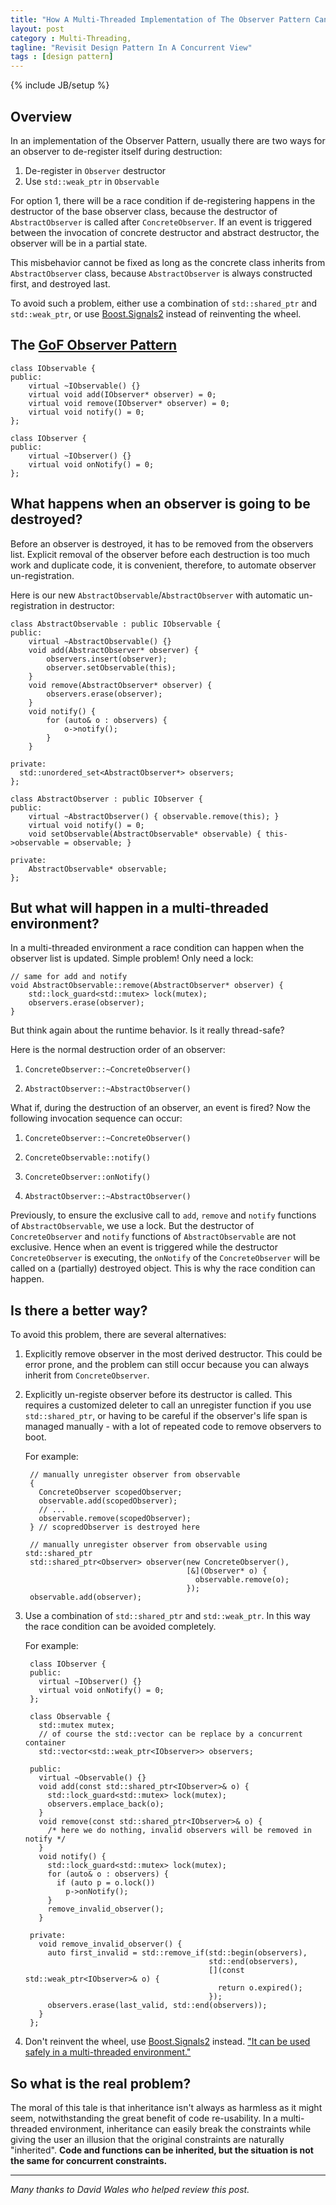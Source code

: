 ```yaml
---
title: "How A Multi-Threaded Implementation of The Observer Pattern Can Fail"
layout: post
category : Multi-Threading,
tagline: "Revisit Design Pattern In A Concurrent View"
tags : [design pattern]
---
```

{% include JB/setup %}

## Overview

In an implementation of the Observer Pattern, usually there are two ways for an
 observer to de-register itself during destruction:

1. De-register in `Observer` destructor
2. Use `std::weak_ptr` in `Observable`

For option 1, there will be a race condition if de-registering happens in the
 destructor of the base observer class, because the destructor of
 `AbstractObserver` is called after `ConcreteObserver`. If an event is triggered
 between the invocation of concrete destructor and abstract destructor, the
 observer will be in a partial state.

This misbehavior cannot be fixed as long as the concrete class inherits from
 `AbstractObserver` class, because `AbstractObserver` is always constructed
 first, and destroyed last.

To avoid such a problem, either use a combination of `std::shared_ptr` and
 `std::weak_ptr`, or use [Boost.Signals2] instead of reinventing the wheel.

## The [GoF Observer Pattern]

```
class IObservable {
public:
	virtual ~IObservable() {}
	virtual void add(IObserver* observer) = 0;
	virtual void remove(IObserver* observer) = 0;
	virtual void notify() = 0;
};

class IObserver {
public:
	virtual ~IObserver() {}
	virtual void onNotify() = 0;
};
```

## What happens when an observer is going to be destroyed?

Before an observer is destroyed, it has to be removed from the observers list.
 Explicit removal of the observer before each destruction is too much work
 and duplicate code, it is convenient, therefore, to automate observer
 un-registration.

Here is our new `AbstractObservable`/`AbstractObserver` with automatic
 un-registration in destructor:

```
class AbstractObservable : public IObservable {
public:
	virtual ~AbstractObservable() {}
	void add(AbstractObserver* observer) {
		observers.insert(observer);
		observer.setObservable(this);
	}
	void remove(AbstractObserver* observer) {
		observers.erase(observer);
	}
	void notify() {
		for (auto& o : observers) {
			o->notify();
		}
	}

private:
  std::unordered_set<AbstractObserver*> observers;
};

class AbstractObserver : public IObserver {
public:
	virtual ~AbstractObserver() { observable.remove(this); }
	virtual void notify() = 0;
	void setObservable(AbstractObservable* observable) { this->observable = observable; }

private:
	AbstractObservable* observable;
};
```

## But what will happen in a multi-threaded environment?

In a multi-threaded environment a race condition can happen when the
 observer list is updated. Simple problem! Only need a lock:

```
// same for add and notify
void AbstractObservable::remove(AbstractObserver* observer) {
	std::lock_guard<std::mutex> lock(mutex);
	observers.erase(observer);
}
```

But think again about the runtime behavior. Is it really thread-safe?

Here is the normal destruction order of an observer:

1. `ConcreteObserver::~ConcreteObserver()`

2. `AbstractObserver::~AbstractObserver()`

What if, during the destruction of an observer, an event is fired?
 Now the following invocation sequence can occur:

1. `ConcreteObserver::~ConcreteObserver()`

2. `ConcreteObservable::notify()`

3. `ConcreteObserver::onNotify()`

4. `AbstractObserver::~AbstractObserver()`

Previously, to ensure the exclusive call to `add`, `remove` and `notify` functions
 of `AbstractObservable`, we use a lock. But the destructor of `ConcreteObserver`
 and `notify` functions of `AbstractObservable` are not exclusive. Hence when
 an event is triggered while the destructor `ConcreteObserver` is executing, the
 `onNotify` of the `ConcreteObserver` will be called on a (partially) destroyed
 object. This is why the race condition can happen.

## Is there a better way?

To avoid this problem, there are several alternatives:

1. Explicitly remove observer in the most derived destructor. This could be error
 prone, and the problem can still occur because you can always inherit from
 `ConcreteObserver`.

2. Explicitly un-registe observer before its destructor is called. This requires
 a customized deleter to call an unregister function if you use `std::shared_ptr`,
 or having to be careful if the observer's life span is managed manually - with a
 lot of repeated code to remove observers to boot.

    For example:

        // manually unregister observer from observable
        {
          ConcreteObserver scopedObserver;
          observable.add(scopedObserver);
          // ...
          observable.remove(scopedObserver);
        } // scopredObserver is destroyed here

        // manually unregister observer from observable using std::shared_ptr
        std::shared_ptr<Observer> observer(new ConcreteObserver(),
                                           [&](Observer* o) {
                                             observable.remove(o);
                                           });
        observable.add(observer);

3. Use a combination of `std::shared_ptr` and `std::weak_ptr`. In this way the
 race condition can be avoided completely.

    For example:

        class IObserver {
        public:
          virtual ~IObserver() {}
          virtual void onNotify() = 0;
        };

        class Observable {
          std::mutex mutex;
          // of course the std::vector can be replace by a concurrent container
          std::vector<std::weak_ptr<IObserver>> observers;  

        public:
          virtual ~Observable() {}
          void add(const std::shared_ptr<IObserver>& o) {
            std::lock_guard<std::mutex> lock(mutex);
            observers.emplace_back(o);
          }
          void remove(const std::shared_ptr<IObserver>& o) {
            /* here we do nothing, invalid observers will be removed in notify */
          }
          void notify() {
            std::lock_guard<std::mutex> lock(mutex);
            for (auto& o : observers) {
              if (auto p = o.lock())
                p->onNotify();
            }
            remove_invalid_observer();
          }

        private:
          void remove_invalid_observer() {
            auto first_invalid = std::remove_if(std::begin(observers),
                                                std::end(observers),
                                                [](const std::weak_ptr<IObserver>& o) {
                                                  return o.expired();
                                                });
            observers.erase(last_valid, std::end(observers));
          }
        };

4. Don't reinvent the wheel, use [Boost.Signals2] instead.
 ["It can be used safely in a multi-threaded environment."]

## So what is the real problem?

The moral of this tale is that inheritance isn't always as harmless as it might
 seem, notwithstanding the great benefit of code re-usability. In a
 multi-threaded environment, inheritance can easily break the constraints while
 giving the user an illusion that the original constraints are naturally
 "inherited". **Code and functions can be inherited, but the situation is not
 the same for concurrent constraints.**

 ---

 _Many thanks to David Wales who helped review this post._

[GoF Observer Pattern]: http://en.wikipedia.org/wiki/Observer_pattern
[Boost.Signals2]:http://www.boost.org/doc/libs/1_57_0/doc/html/signals2.html
["It can be used safely in a multi-threaded environment."]:http://www.boost.org/doc/libs/1_57_0/doc/html/signals2/thread-safety.html#idp430084640
